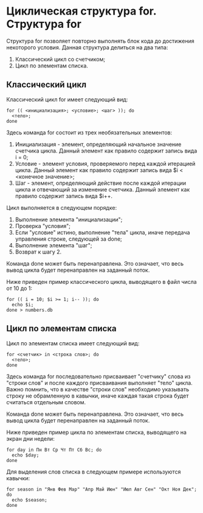 Циклическая структура for.
Структура for
=============

Структура for позволяет повторно выполнять блок кода до достижения некоторого условия. Данная структура делиться на два типа:

1. Классический цикл со счетчиком;
1. Цикл по элементам списка.

Классический цикл
-----------------

Классический цикл for имеет следующий вид:

    for (( <инициализация>; <условие>; <шаг> )); do
      <тело>;
    done

Здесь команда for состоит из трех необязательных элементов:

1. Инициализация - элемент, определяющий начальное значение счетчика цикла. Данный элемент как правило содержит запись вида i = 0;
1. Условие - элемент условия, проверяемого перед каждой итерацией цикла. Данный элемент как правило содержит запись вида $i < <конечное значение>;
1. Шаг - элемент, определяющий действие после каждой итерации цикла и отвечающий за изменение счетчика. Данный элемент как правило содержит запись вида $i++.

Цикл выполняется в следующем порядке:

1. Выполнение элемента "инициализации";
1. Проверка "условия";
1. Если "условие" истино, выполнение "тела" цикла, иначе передача управления строке, следующей за done;
1. Выполнение элемента "шаг";
1. Возврат к шагу 2.

Команда done может быть перенаправлена. Это означает, что весь вывод цикла будет перенаправлен на заданный поток.

Ниже приведен пример классического цикла, выводящего в файл числа от 10 до 1:

    for (( i = 10; $i >= 1; i-- )); do
      echo $i;
    done > numbers.db

Цикл по элементам списка
------------------------

Цикл по элементам списка имеет следующий вид:

    for <счетчик> in <строка слов>; do
      <тело>;
    done

Здесь команда for последовательно присваивает "счетчику" слова из "строки слов" и после каждого присваивания выполняет "тело" цикла. Важно помнить, что в качестве "строки слов" необходимо указывать строку не обрамленную в кавычки, иначе каждая такая строка будет считаться отдельным словом.

Команда done может быть перенаправлена. Это означает, что весь вывод цикла будет перенаправлен на заданный поток.

Ниже приведен пример цикла по элементам списка, выводящего на экран дни недели:

    for day in Пн Вт Ср Чт Пт Сб Вс; do
      echo $day;
    done

Для выделения слов списка в следующем примере используются кавычки:

    for season in "Янв Фев Мар" "Апр Май Июн" "Июл Авг Сен" "Окт Ноя Дек"; do
      echo $season;
    done
